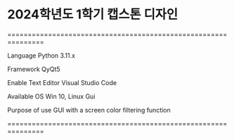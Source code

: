 # 2024학년도 1학기 캡스톤 디자인

===============================================================

Language            Python 3.11.x

Framework           QyQt5

Enable Text Editor  Visual Studio Code

Available OS        Win 10, Linux Gui

Purpose of use      GUI with a screen color filtering function

===============================================================

